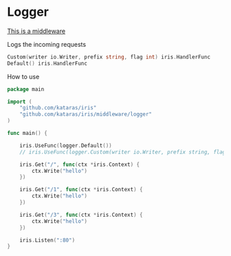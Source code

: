 # Logger

[This is a middleware](https://github.com/kataras/iris/tree/development/middleware/logger)

Logs the incoming requests

```go
Custom(writer io.Writer, prefix string, flag int) iris.HandlerFunc
Default() iris.HandlerFunc
```

How to use

```go
package main

import (
    "github.com/kataras/iris"
    "github.com/kataras/iris/middleware/logger"
)

func main() {

    iris.UseFunc(logger.Default())
    // iris.UseFunc(logger.Custom(writer io.Writer, prefix string, flag int))

    iris.Get("/", func(ctx *iris.Context) {
        ctx.Write("hello")
    })

    iris.Get("/1", func(ctx *iris.Context) {
        ctx.Write("hello")
    })

    iris.Get("/3", func(ctx *iris.Context) {
        ctx.Write("hello")
    })

    iris.Listen(":80")
}

```